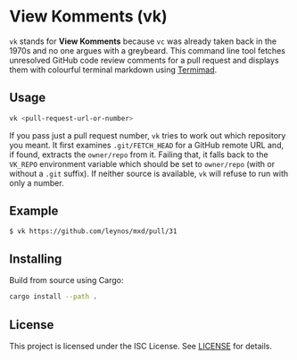 # View Komments (vk)

`vk` stands for **View Komments** because `vc` was already taken back in the 1970s and no one argues with a greybeard. This command line tool fetches unresolved GitHub code review comments for a pull request and displays them with colourful terminal markdown using [Termimad](https://crates.io/crates/termimad).

## Usage

```bash
vk <pull-request-url-or-number>
```

If you pass just a pull request number, `vk` tries to work out which repository
you meant. It first examines `.git/FETCH_HEAD` for a GitHub remote URL and, if
found, extracts the `owner/repo` from it. Failing that, it falls back to the
`VK_REPO` environment variable which should be set to `owner/repo` (with or
without a `.git` suffix). If neither source is available, `vk` will refuse to
run with only a number.

## Example

```
$ vk https://github.com/leynos/mxd/pull/31
```

## Installing

Build from source using Cargo:

```bash
cargo install --path .
```

## License

This project is licensed under the ISC License. See [LICENSE](LICENSE) for details.
